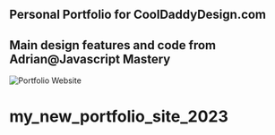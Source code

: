 ## Personal Portfolio for CoolDaddyDesign.com
## Main design features and code from Adrian@Javascript Mastery
![Portfolio Website](https://i.ibb.co/WgPMpts/image.png)
# my_new_portfolio_site_2023
